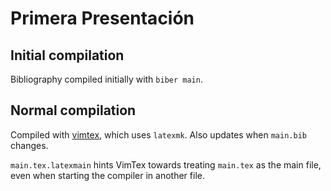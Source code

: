 # Primera Presentación
## Initial compilation
Bibliography compiled initially with `biber main`.

## Normal compilation
Compiled with [vimtex](https://github.com/lervag/vimtex), which uses `latexmk`. Also updates when `main.bib` changes.

`main.tex.latexmain` hints VimTex towards treating `main.tex` as the main file, even when starting
the compiler in another file.
